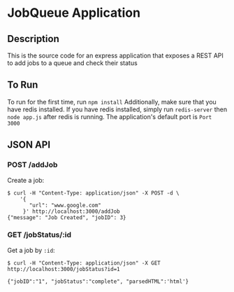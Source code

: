 # JobQueue Application

## Description
This is the source code for an express application that exposes a REST API to add jobs to a queue and check their status

## To Run
To run for the first time, run `npm install`
Additionally, make sure that you have redis installed. If you have redis installed,
simply run `redis-server` then `node app.js` after redis is running.
The application's default port is `Port 3000`

## JSON API

### POST /addJob

Create a job:

    $ curl -H "Content-Type: application/json" -X POST -d \
        '{
           "url": "www.google.com"
         }' http://localhost:3000/addJob
    {"message": "Job Created", "jobID": 3}

### GET /jobStatus/:id

Get a job by `:id`:

    $ curl -H "Content-Type: application/json" -X GET http://localhost:3000/jobStatus?id=1

    {"jobID":"1", "jobStatus":"complete", "parsedHTML":'html'}
